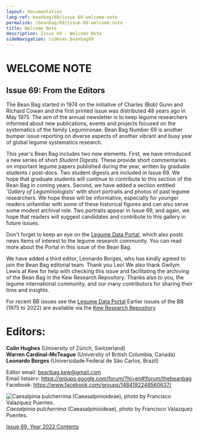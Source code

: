 ```yaml
---
layout: documentation
lang-ref: beanbag/69/issue-69-welcome-note
permalink: /beanbag/69/issue-69-welcome-note
title: Welcome Note
description: Issue 69 - Welcome Note
sideNavigation: sidenav.beanbag69
---
```


# WELCOME NOTE

## Issue 69: From the Editors

The Bean Bag started in 1974 on the initiative of Charles (Bob) Gunn and Richard Cowan and the first printed issue was distributed 48 years ago in May 1975. The aim of the annual newsletter is to keep legume researchers informed about new publications, events and projects focused on the systematics of the family Leguminosae. Bean Bag Number 69 is another bumper issue reporting on diverse aspects of another vibrant and busy year of global legume systematics research.

This year's Bean Bag includes two new elements. First, we have introduced a new series of short *Student Digests*. These provide short commentaries on important legume papers published during the year, written by graduate students / post-docs. Two student digests are included in Issue 69. We hope that graduate students will continue to contribute to this section of the Bean Bag in coming years. Second, we have added a section entitled '*Gallery of Leguminologists*' with short portraits and photos of past legume researchers. We hope these will be informative, especially for younger readers unfamiliar with some of these historical figures and can also serve some modest archival role. Two portraits appear in Issue 69, and again, we hope that readers will suggest candidates and contribute to this gallery in future issues.

Don't forget to keep an eye on the [Legume Data Portal](https://www.legumedata.org/), which also posts news items of interest to the legume research community. You can read more about the Portal in this issue of the Bean Bag.

We have added a third editor, Leonardo Borges, who has kindly agreed to join the Bean Bag editorial team. Thank you Leo! We also thank Gwilym Lewis at Kew for help with checking this issue and facilitating the archiving of the Bean Bag in the Kew Research Repository. Thanks also to you, the legume international community, and our many contributors for sharing their time and insights.

For recent BB issues see the [Legume Data Portal](https://www.legumedata.org/)
Earlier issues of the BB (1975 to 2022) are available via the [Kew Research Repository](https://kew.iro.bl.uk/collections/b50e6210-e231-4392-9301-c07bdce223cc)

# Editors:

**Colin Hughes** (University of Zürich, Switzerland)  
**Warren Cardinal-McTeague** (University of British Columbia, Canada)  
**Leonardo Borges** (Universidade Federal de São Carlos, Brazil)  

Editor email: <beanbag.kew@gmail.com>  
Email listserv: <https://groups.google.com/forum/?hl=en#!forum/thebeanbag>  
Facebook: <https://www.facebook.com/groups/1484192248560637/>  

![*Caesalpinia pulcherrima* (Caeasalpinioideae), photo by Francisco Valazquez Puentes.](/assets/images/69/welcome_mimosa.png)
*Caesalpinia pulcherrima* (Caeasalpinioideae), photo by Francisco Valazquez Puentes.

[Issue 69, Year 2022 Contents](/beanbag/69/69content)